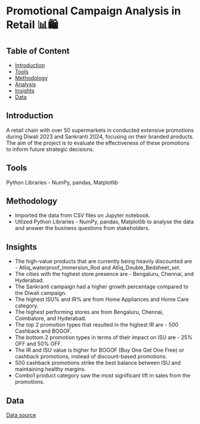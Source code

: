 # Promotional Campaign Analysis in Retail 📊🛍️

## Table of Content
* [Introduction](#introduction)
* [Tools](#tools)
* [Methodology](#methodology)
* [Analysis](https://github.com/ritusantra/Data-Analysis-with-Python-Projects/blob/main/Promotional%20Campaign%20Analysis%20in%20Retail/Promotional%20Campaign%20Analysis%20in%20Retail.ipynb)
* [Insights](#insights)
* [Data](#data)

## Introduction
A retail chain with over 50 supermarkets in conducted extensive promotions during Diwali 2023 and Sankranti 2024, focusing on their branded products. The aim of the project is to evaluate the effectiveness of these promotions to inform future strategic decisions. 

## Tools
Python Libraries - NumPy, pandas, Matplotlib

## Methodology
* Imported the data from CSV files on Jupyter notebook.
* Utlized Python Libraries - NumPy, pandas, Matplotlib to analyse the data and answer the business questions from stakeholders.

## Insights
* The high-value products that are currently being heavily discounted are - Atliq_waterproof_Immersion_Rod and Atliq_Double_Bedsheet_set.
* The cities with the highest store presence are - Bengaluru, Chennai, and Hyderabad.
* The Sankranti campaign had a higher growth percentage compared to the Diwali campaign.
* The highest ISU% and IR% are from Home Appliances and Home Care category.
* The highest performing stores are from Bengaluru, Chennai, Coimbatore, and Hyderabad.
* The top 2 promotion types that resulted in the highest IR are - 500 Cashback and BOGOF.
* The bottom 2 promotion types in terms of their impact on ISU are - 25% OFF and 50% OFF.
* The IR and ISU value is higher for BOGOF (Buy One Get One Free) or cashback promotions, instead of discount-based promotions.
* 500 cashback promotions strike the best balance between ISU and maintaining healthy margins.
* Combo1 product category saw the most significant lift in sales from the promotions.

## Data
[Data source](https://codebasics.io/challenge/codebasics-resume-project-challenge)

